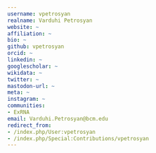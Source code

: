 ```yaml
---
username: vpetrosyan
realname: Varduhi Petrosyan
website: ~
affiliation: ~
bio: ~
github: vpetrosyan
orcid: ~
linkedin: ~
googlescholar: ~
wikidata: ~
twitter: ~
mastodon-url: ~
meta: ~
instagram: ~
communities:
- ExRNA
email: Varduhi.Petrosyan@bcm.edu
redirect_from:
- /index.php/User:vpetrosyan
- /index.php/Special:Contributions/vpetrosyan
---
```

